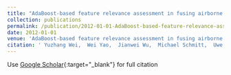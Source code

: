 ```yaml
---
title: "AdaBoost-based feature relevance assessment in fusing airborne LiDAR and image data for classification of trees and vehicles in urban scenes"
collection: publications
permalink: /publication/2012-01-01-AdaBoost-based-feature-relevance-assessment-in-fusing-airborne-LiDAR-and-image-data-for-classification-of-trees-and-vehicles-in-urban-scenes
date: 2012-01-01
venue: 'AdaBoost-based feature relevance assessment in fusing airborne LiDAR and image data for classification of trees and vehicles in urban scenes'
citation: ' Yuzhang Wei,  Wei Yao,  Jianwei Wu,  Michael Schmitt,  Uwe Stilla, &quot;AdaBoost-based feature relevance assessment in fusing airborne LiDAR and image data for classification of trees and vehicles in urban scenes.&quot; AdaBoost-based feature relevance assessment in fusing airborne LiDAR and image data for classification of trees and vehicles in urban scenes, 2012.'
---
```

Use [Google Scholar](https://scholar.google.com/scholar?q=AdaBoost+based+feature+relevance+assessment+in+fusing+airborne+LiDAR+and+image+data+for+classification+of+trees+and+vehicles+in+urban+scenes){:target="_blank"} for full citation